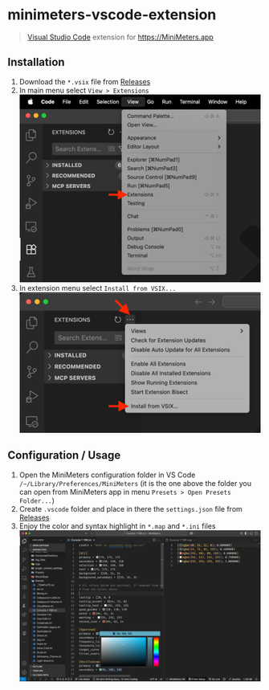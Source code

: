 # minimeters-vscode-extension

> [Visual Studio Code](https://code.visualstudio.com/) extension for https://MiniMeters.app

## Installation

1. Download the `*.vsix` file from [Releases](https://github.com/darosh/minimeters-vscode-extension/releases)
2. In main menu select `View > Extensions` ![](./assets/view.png)
3. In extension menu select `Install from VSIX...` ![](./assets/extensions.png)

## Configuration / Usage

1. Open the MiniMeters configuration folder in VS Code `/~/Library/Preferences/MiniMeters` (it is the one above the folder you can open from MiniMeters app in menu `Presets > Open Presets Folder...`)
2. Create `.vscode` folder and place in there the `settings.json` file from [Releases](https://github.com/darosh/minimeters-vscode-extension/releases)
3. Enjoy the color and syntax highlight in `*.map` and `*.ini` files ![](assets/usage.png)
